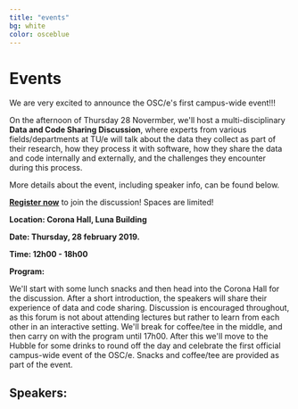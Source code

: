 ```yaml
---
title: "events"
bg: white
color: osceblue
---
```


<a id="events"></a>

# Events

We are very excited to announce the OSC/e's first campus-wide event!!! 

On the afternoon of Thursday 28 Novermber, we'll host a multi-disciplinary **Data and Code Sharing Discussion**, where experts from various fields/departments at TU/e will talk about the data they collect as part of their research, how they process it with software, how they share the data and code internally and externally, and the challenges they encounter during this process. 

More details about the event, including speaker info, can be found below. 

**<a href="#register">Register now</a>** to join the discussion! Spaces are limited!

**Location: Corona Hall, Luna Building**

**Date: Thursday, 28 february 2019.**

**Time: 12h00 - 18h00**

**Program:**

We'll start with some lunch snacks and then head into the Corona Hall for the discussion. After a short introduction, the speakers will share their experience of data and code sharing. Discussion is encouraged throughout, as this forum is not about attending lectures but rather to learn from each other in an interactive setting. We'll break for coffee/tee in the middle, and then carry on with the program until 17h00. After this we'll move to the Hubble for some drinks to round off the day and celebrate the first official campus-wide event of the OSC/e. Snacks and coffee/tee are provided as part of the event.


## Speakers:
<!-- 
<div id="profile-container">
{% include advisory-card.html avatarurl="nat.png" profilename="Natalia Bielczyk" affiliation="Stichting Solaris Onderzoek en Ontwikkeling" homepage="https://www.nataliabielczyk.com" twitter="nataliabielczyk" %}

{% include advisory-card.html avatarurl="nat.png" profilename="Natalia Bielczyk" affiliation="Stichting Solaris Onderzoek en Ontwikkeling" homepage="https://www.nataliabielczyk.com" twitter="nataliabielczyk" %}

{% include advisory-card.html avatarurl="nat.png" profilename="Natalia Bielczyk" affiliation="Stichting Solaris Onderzoek en Ontwikkeling" homepage="https://www.nataliabielczyk.com" twitter="nataliabielczyk" %}

{% include advisory-card.html avatarurl="nat.png" profilename="Natalia Bielczyk" affiliation="Stichting Solaris Onderzoek en Ontwikkeling" homepage="https://www.nataliabielczyk.com" twitter="nataliabielczyk" %}

{% include advisory-card.html avatarurl="nat.png" profilename="Natalia Bielczyk" affiliation="Stichting Solaris Onderzoek en Ontwikkeling" homepage="https://www.nataliabielczyk.com" twitter="nataliabielczyk" %}

{% include advisory-card.html avatarurl="nat.png" profilename="Natalia Bielczyk" affiliation="Stichting Solaris Onderzoek en Ontwikkeling" homepage="https://www.nataliabielczyk.com" twitter="nataliabielczyk" %}

{% include advisory-card.html avatarurl="nat.png" profilename="Natalia Bielczyk" affiliation="Stichting Solaris Onderzoek en Ontwikkeling" homepage="https://www.nataliabielczyk.com" twitter="nataliabielczyk" %}

{% include advisory-card.html avatarurl="nat.png" profilename="Natalia Bielczyk" affiliation="Stichting Solaris Onderzoek en Ontwikkeling" homepage="https://www.nataliabielczyk.com" twitter="nataliabielczyk" %}
</div>
-->